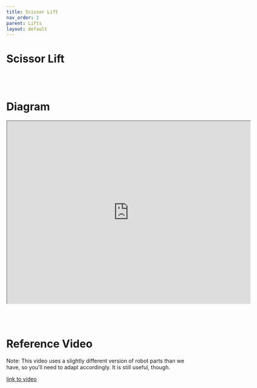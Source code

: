 ```yaml
---
title: Scissor Lift
nav_order: 2
parent: Lifts
layout: default
---
```


# Scissor Lift

<br><br>

# Diagram

<iframe allowfullscreen="allowfullscreen" height="480" src="https://instructions.online/?id=4063-vex-exp-scissor-lift" title="Scissor Lifts" width="640"></iframe>

<br><br>

# Reference Video

Note: This video uses a slightly different version of robot parts than we have, so you'll need to adapt accordingly. It is still useful, though.

[link to video](https://www.youtube.com/watch?v=ZciULF3zJvM&list=PLYZlZ-HVwqm4-iTDcZ4YVJ340yVCvwmbU&index=12)
